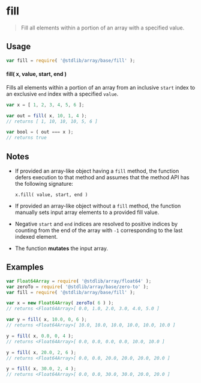 <!--

@license Apache-2.0

Copyright (c) 2025 The Stdlib Authors.

Licensed under the Apache License, Version 2.0 (the "License");
you may not use this file except in compliance with the License.
You may obtain a copy of the License at

   http://www.apache.org/licenses/LICENSE-2.0

Unless required by applicable law or agreed to in writing, software
distributed under the License is distributed on an "AS IS" BASIS,
WITHOUT WARRANTIES OR CONDITIONS OF ANY KIND, either express or implied.
See the License for the specific language governing permissions and
limitations under the License.

-->

# fill

> Fill all elements within a portion of an array with a specified value.

<!-- Section to include introductory text. Make sure to keep an empty line after the intro `section` element and another before the `/section` close. -->

<section class="intro">

</section>

<!-- /.intro -->

<!-- Package usage documentation. -->

<section class="usage">

## Usage

```javascript
var fill = require( '@stdlib/array/base/fill' );
```

#### fill( x, value, start, end )

Fills all elements within a portion of an array from an inclusive `start` index to an exclusive `end` index with a specified `value`.

```javascript
var x = [ 1, 2, 3, 4, 5, 6 ];

var out = fill( x, 10, 1, 4 );
// returns [ 1, 10, 10, 10, 5, 6 ]

var bool = ( out === x );
// returns true
```

</section>

<!-- /.usage -->

<!-- Package usage notes. Make sure to keep an empty line after the `section` element and another before the `/section` close. -->

<section class="notes">

## Notes

-   If provided an array-like object having a `fill` method, the function defers execution to that method and assumes that the method API has the following signature:

    ```text
    x.fill( value, start, end )
    ```

-   If provided an array-like object without a `fill` method, the function manually sets input array elements to a provided fill value.

-   Negative `start` and `end` indices are resolved to positive indices by counting from the end of the array with `-1` corresponding to the last indexed element.

-   The function **mutates** the input array.

</section>

<!-- /.notes -->

<!-- Package usage examples. -->

<section class="examples">

## Examples

<!-- eslint no-undef: "error" -->

```javascript
var Float64Array = require( '@stdlib/array/float64' );
var zeroTo = require( '@stdlib/array/base/zero-to' );
var fill = require( '@stdlib/array/base/fill' );

var x = new Float64Array( zeroTo( 6 ) );
// returns <Float64Array>[ 0.0, 1.0, 2.0, 3.0, 4.0, 5.0 ]

var y = fill( x, 10.0, 0, 6 );
// returns <Float64Array>[ 10.0, 10.0, 10.0, 10.0, 10.0, 10.0 ]

y = fill( x, 0.0, 0, 4 );
// returns <Float64Array>[ 0.0, 0.0, 0.0, 0.0, 10.0, 10.0 ]

y = fill( x, 20.0, 2, 6 );
// returns <Float64Array>[ 0.0, 0.0, 20.0, 20.0, 20.0, 20.0 ]

y = fill( x, 30.0, 2, 4 );
// returns <Float64Array>[ 0.0, 0.0, 30.0, 30.0, 20.0, 20.0 ]
```

</section>

<!-- /.examples -->

<!-- Section to include cited references. If references are included, add a horizontal rule *before* the section. Make sure to keep an empty line after the `section` element and another before the `/section` close. -->

<section class="references">

</section>

<!-- /.references -->

<!-- Section for related `stdlib` packages. Do not manually edit this section, as it is automatically populated. -->

<section class="related">

</section>

<!-- /.related -->

<!-- Section for all links. Make sure to keep an empty line after the `section` element and another before the `/section` close. -->

<section class="links">

</section>

<!-- /.links -->

